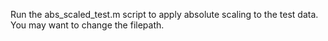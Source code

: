 Run the abs_scaled_test.m script to apply absolute scaling to the test data. You may want to change the filepath. 

